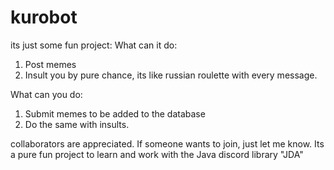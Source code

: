 # kurobot
its just some fun project:
What can it do:
1) Post memes
2) Insult you by pure chance, its like russian roulette with every message.

What can you do:
1) Submit memes to be added to the database
2) Do the same with insults.

collaborators are appreciated. 
If someone wants to join, just let me know. Its a pure fun project to learn and work with the Java discord library "JDA"
